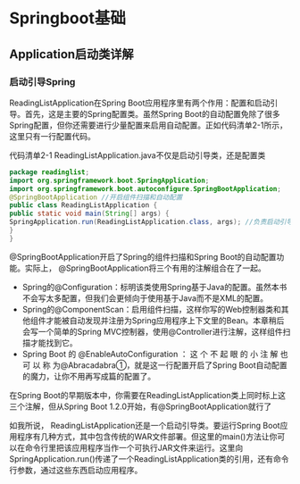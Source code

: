 # Springboot基础

## Application启动类详解

### 启动引导Spring  

ReadingListApplication在Spring Boot应用程序里有两个作用：配置和启动引导。首先，这是主要的Spring配置类。虽然Spring Boot的自动配置免除了很多Spring配置，但你还需要进行少量配置来启用自动配置。正如代码清单2-1所示，这里只有一行配置代码。

代码清单2-1 ReadingListApplication.java不仅是启动引导类，还是配置类    

```java
package readinglist;
import org.springframework.boot.SpringApplication;
import org.springframework.boot.autoconfigure.SpringBootApplication;
@SpringBootApplication //开启组件扫描和自动配置
public class ReadingListApplication {
public static void main(String[] args) {
SpringApplication.run(ReadingListApplication.class, args); //负责启动引导应用程序
}
}
```

@SpringBootApplication开启了Spring的组件扫描和Spring Boot的自动配置功能。实际上， @SpringBootApplication将三个有用的注解组合在了一起。  

- Spring的@Configuration：标明该类使用Spring基于Java的配置。虽然本书不会写太多配置，但我们会更倾向于使用基于Java而不是XML的配置。  
- Spring的@ComponentScan：启用组件扫描，这样你写的Web控制器类和其他组件才能被自动发现并注册为Spring应用程序上下文里的Bean。本章稍后会写一个简单的Spring MVC控制器，使用@Controller进行注解，这样组件扫描才能找到它。  
- Spring Boot 的 @EnableAutoConfiguration ： 这 个 不 起 眼 的 小 注 解 也 可 以 称 为@Abracadabra①，就是这一行配置开启了Spring Boot自动配置的魔力，让你不用再写成篇的配置了。  

在Spring Boot的早期版本中，你需要在ReadingListApplication类上同时标上这三个注解，但从Spring Boot 1.2.0开始，有@SpringBootApplication就行了  

如我所说， ReadingListApplication还是一个启动引导类。要运行Spring Boot应用程序有几种方式，其中包含传统的WAR文件部署。但这里的main()方法让你可以在命令行里把该应用程序当作一个可执行JAR文件来运行。这里向SpringApplication.run()传递了一个ReadingListApplication类的引用，还有命令行参数，通过这些东西启动应用程序。  


